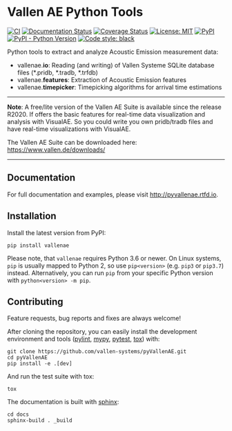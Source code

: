 # Vallen AE Python Tools

[![CI](https://github.com/vallen-systems/pyVallenAE/workflows/CI/badge.svg)](https://github.com/vallen-systems/pyVallenAE/actions)
[![Documentation Status](https://readthedocs.org/projects/pyvallenae/badge/?version=latest)](https://pyvallenae.readthedocs.io/en/latest/?badge=latest)
[![Coverage Status](https://coveralls.io/repos/github/vallen-systems/pyVallenAE/badge.svg?branch=master)](https://coveralls.io/github/vallen-systems/pyVallenAE)
[![License: MIT](https://img.shields.io/badge/License-MIT-yellow.svg)](https://opensource.org/licenses/MIT)
[![PyPI](https://img.shields.io/pypi/v/vallenae)](https://pypi.org/project/vallenae)
[![PyPI - Python Version](https://img.shields.io/pypi/pyversions/vallenae)](https://pypi.org/project/vallenae)
[![Code style: black](https://img.shields.io/badge/code%20style-black-000000.svg)](https://github.com/psf/black)


Python tools to extract and analyze Acoustic Emission measurement data:

- vallenae.**io**: Reading (and writing) of Vallen Systeme SQLite database files (*.pridb, *.tradb, *.trfdb)
- vallenae.**features**: Extraction of Acoustic Emission features
- vallenae.**timepicker**: Timepicking algorithms for arrival time estimations

---
**Note**: A free/lite version of the Vallen AE Suite is available since the release R2020.
If offers the basic features for real-time data visualization and analysis with VisualAE.
So you could write you own pridb/tradb files and have real-time visualizations with VisualAE.

The Vallen AE Suite can be downloaded here: https://www.vallen.de/downloads/

---

## Documentation

For full documentation and examples, please visit http://pyvallenae.rtfd.io.

## Installation

Install the latest version from PyPI:

```
pip install vallenae
```

Please note, that `vallenae` requires Python 3.6 or newer. On Linux systems, `pip` is usually mapped to Python 2, so use `pip<version>` (e.g. `pip3` or `pip3.7`) instead. Alternatively, you can run `pip` from your specific Python version with `python<version> -m pip`.

## Contributing

Feature requests, bug reports and fixes are always welcome!

After cloning the repository, you can easily install the development environment and tools 
([pylint](https://www.pylint.org), [mypy](http://mypy-lang.org), [pytest](https://pytest.org), [tox](https://tox.readthedocs.io))
with:

```
git clone https://github.com/vallen-systems/pyVallenAE.git
cd pyVallenAE
pip install -e .[dev]
```

And run the test suite with tox:

```
tox
```

The documentation is built with [sphinx](https://www.sphinx-doc.org):

```
cd docs
sphinx-build . _build
```
